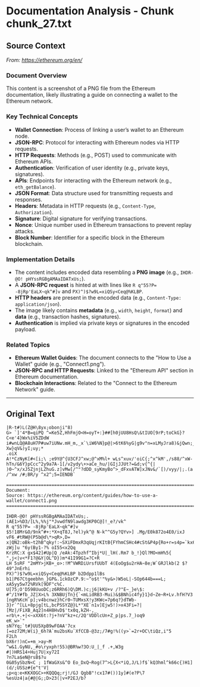 # Documentation Analysis - Chunk chunk_27.txt

## Source Context
*From: https://ethereum.org/en/*

### Document Overview  
This content is a screenshot of a PNG file from the Ethereum documentation, likely illustrating a guide on connecting a wallet to the Ethereum network.  

### Key Technical Concepts  
- **Wallet Connection**: Process of linking a user’s wallet to an Ethereum node.  
- **JSON-RPC**: Protocol for interacting with Ethereum nodes via HTTP requests.  
- **HTTP Requests**: Methods (e.g., POST) used to communicate with Ethereum APIs.  
- **Authentication**: Verification of user identity (e.g., private keys, signatures).  
- **APIs**: Endpoints for interacting with the Ethereum network (e.g., `eth_getBalance`).  
- **JSON Format**: Data structure used for transmitting requests and responses.  
- **Headers**: Metadata in HTTP requests (e.g., `Content-Type`, `Authorization`).  
- **Signature**: Digital signature for verifying transactions.  
- **Nonce**: Unique number used in Ethereum transactions to prevent replay attacks.  
- **Block Number**: Identifier for a specific block in the Ethereum blockchain.  

### Implementation Details  
- The content includes encoded data resembling a **PNG image** (e.g., `IHDR-@O! pHYssRGBgAMAaIDATxUs;`).  
- A **JSON-RPC request** is hinted at with lines like `R q"55?P= -8jRp'EaLX~qk^#]v` and `PX)^)$?w9L=xiQSy<Ceq@%KLBP`.  
- **HTTP headers** are present in the encoded data (e.g., `Content-Type: application/json`).  
- The image likely contains **metadata** (e.g., `width`, `height`, `format`) and **data** (e.g., transaction hashes, signatures).  
- **Authentication** is implied via private keys or signatures in the encoded payload.  

### Related Topics  
- **Ethereum Wallet Guides**: The document connects to the "How to Use a Wallet" guide (e.g., "Connect1.png").  
- **JSON-RPC and HTTP Requests**: Linked to the "Ethereum API" section in Ethereum documentation.  
- **Blockchain Interactions**: Related to the "Connect to the Ethereum Network" guide.

---

## Original Text
```
|R-t#)L(Z@H\8yx;obonji"8)
G> `]'4*B=qiPQ ^=Ke5Z,HhFmjO<H=oyT+:}##[h0jUU8HsQ\&tIUO[9rP;toCkG}?C<e'4}Wx%iV5ZDdW
i#wnLQ@A8uH7P#uw7iUNw.mH_m,_x`\iW6%N}p@|>6tK6%yG|g9v"n=xLMyJra8)&jQwn;_^V"?Xw}qV&)yI;uy;*
.oiX
A!*CzNyK[#<[i;\ ;e9Y@^{U3CFJ^xw;@^xM%l+ wLs^xuv/'oiC{;^x^kM',/s88/^xW-hTn/&6Y}pCcc^2y9a7A-1[/v2ydy\+>aCe_hu/|GIjJJUt?=&d;v{^{| )0~^x/xJ5ZjnjLZhuG.z]vMw[/^"?dDD_syKmyBo^>_dFxvATW]xJNv&/`[)/vyy/|;.(a /^xw /#;BR/y ^x2^;5=IENDB`

================================================================================
Document: 
Source: https://ethereum.org/content/guides/how-to-use-a-wallet/connect1.png
================================================================================

IHDR-@O! pHYssRGBgAMAaIDATxUs;.(AE1>%D3/[L%,%%j"*JvwdfN9lawdg3KP0C@]!_e?/vk^
R q"55?P= -8jRp'EaLX~qk^#]v
$5!18Mr&O/9nk^#+:*X+qT8J,?el)yk^@ N-k^^G5y?QYv>] .Mg/E0k872o4E0/ixJ vF6_#tRW@(P5b@d\*>qR>,D= x|QN2:oBk~t2hB^qky!:~SXiFDmxR3qUqjrKItB{FYhmCSHc4#cSt&P4p{Ro+r=s4p=`kx6?zWj]u "6y(By1-?% oI55<x2Qq
KrzRC:X gx$42]#Up|Q /eAk:4Tpzhf^Ibj*U|_lH(.Rm7 b_!}Ql?MO<mH%5{
",j<|v<*F1?@&Y|OL^D})m*41I99G1=?C+R
LH 5sRF "2mMY>jKB+_o>:!M^VWRDiUrsfUUbT 4(EoOg$u2rHA~8e;W`GRJlkb(2 $?49"JnErhi
PX)^)$?w9L=xiQSy<Ceq@%KLBP b2Ddpp1lBs b1|P67Ctgeebhn_}GP&.1ckOzCP.9:~^o$t'"%y&>)W5oL|-SOp644b===L;
xA5yy5w72%RVk[9DF"c%C.
U[75;O'D598UuoDC;z6RRh6)Q\DM.)c;j6|kKU+v /?"E~_}e\$:
#^/1Y#fb_JZ|X>L% 3XNBUjTn}{`<mLidRB3-Mui)&$BNhic4fy}1}d~Ze~R+Lv.hfH?V3
[ngR%KcH`p];v4bcnwz}hCr0~TUMxsX!y3KWc=7p6q?}dTWb-3}r`^[LL+8pjg[tL,bcPSSYZ@}L*"XE`n1v]Ejw5!)>x43Fi=?|[Mz|/FiXB_Aq2]n4H8HvD$'tx0q,kZH-,_
=rb\+.+|<~xXX6t:?j+?nV^kz+c/2Q'VDDlcUn+Z_p|ps.7_)oq9
eK_w>`"
sN?Yq;`t#}UU5XpB9wFOAA'7cx
[=oz72M;W(i}_6h?A`mu2bsKu`XfCCB-@3z;/7#g!%((y>`=2r+OC\tiQz,i"5
F2Lh
bX6r!)nC=+m_>ay~M
^w&1.GyNU,_#o\ryxph!55)@BR%w?3O:U_|_f .+,W3g
#|)HRS14+Huj7U|xy72I
?n7La$eN@rsB$?u
0&05ySbzN<C ; 1fWaGXs&^O Eo_DxQ~Rog(7^>L{X<*iQ,J/L)f$`kQ3hml^k66c{)H1](d/;USSz#{e^t'V|
;p<q:e<KKXOGC>+KQQQq;rj!/GJ QgbB"!cx17#())1y]#(e?P\7 %esUz4|a{#@|G;;D>23(|v+P2EJ/b?
```